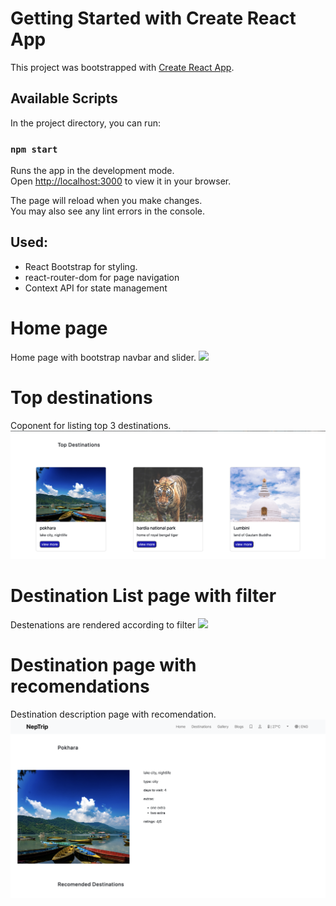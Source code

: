 # Getting Started with Create React App

This project was bootstrapped with [Create React App](https://github.com/facebook/create-react-app).

## Available Scripts

In the project directory, you can run:

### `npm start`

Runs the app in the development mode.\
Open [http://localhost:3000](http://localhost:3000) to view it in your browser.

The page will reload when you make changes.\
You may also see any lint errors in the console.

## Used:
<ul>
  <li>React Bootstrap for styling.</li>
  <li>react-router-dom for page navigation</li>
  <li>Context API for state management</li>
</ul>

# Home page
Home page with bootstrap navbar and slider.
<img src='./src/neptrip_ss/home.png'/>

# Top destinations 
Coponent for listing top 3 destinations.
<img src='./src/neptrip_ss/topdestination.png'/>

# Destination List page with filter
Destenations are rendered according to filter
<img src='./src/neptrip_ss/destinationlist.png'/>

# Destination page with recomendations
Destination description page with recomendation.
<img src='./src/neptrip_ss/destinationpage.png'/>

